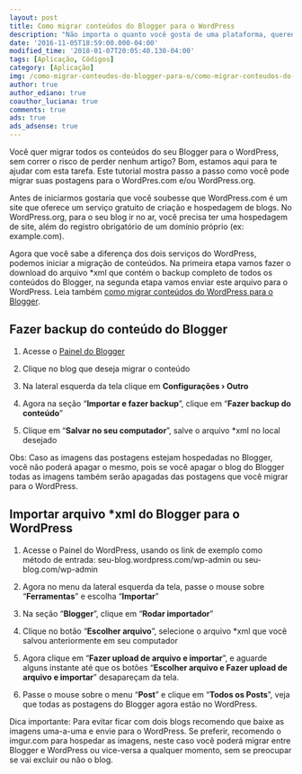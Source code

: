 ```yaml
---
layout: post
title: Como migrar conteúdos do Blogger para o WordPress
description: "Não importa o quanto você gosta de uma plataforma, querendo ou não um dia você vai pensar em migrar o seu blog, se hoje for esse dia, veja como você pode fazer todos os procedimentos de migração do Blogger para o WordPress."
date: '2016-11-05T18:59:00.000-04:00'
modified_time: '2018-01-07T20:05:40.130-04:00'
tags: [Aplicação, Códigos]
category: [Aplicação]
img: /como-migrar-conteudos-do-blogger-para-o/como-migrar-conteudos-do-blogger-para-o.jpg
author: true
author_ediano: true
coauthor_luciana: true
comments: true
ads: true
ads_adsense: true
---
```


Você quer migrar todos os conteúdos do seu Blogger para o WordPress, sem correr o risco de perder nenhum artigo? Bom, estamos aqui para te ajudar com esta tarefa. Este tutorial mostra passo a passo como você pode migrar suas postagens para o WordPres<span/>.com e/ou WordPress<span/>.org.

Antes de iniciarmos gostaria que você soubesse que WordPress<span/>.com é um site que oferece um serviço gratuito de criação e hospedagem de blogs. No WordPress<span/>.org, para o seu blog ir no ar, você precisa ter uma hospedagem de site, além do registro obrigatório de um domínio próprio (ex: example<span/>.com).

Agora que você sabe a diferença dos dois serviços do WordPress, podemos iniciar a migração de conteúdos. Na primeira etapa vamos fazer o download do arquivo *xml que contém o backup completo de todos os conteúdos do Blogger, na segunda etapa vamos enviar este arquivo para o WordPress. Leia também <a href="http://www.insideblock.com/post/como-migrar-conteudos-do-wordpress-para.html" target="_blank">como migrar conteúdos do WordPress para o Blogger</a>.

## Fazer backup do conteúdo do Blogger
1. Acesse o <a href="https://www.blogger.com/home" rel="nofollow" target="_blank">Painel do Blogger</a>

2. Clique no blog que deseja migrar o conteúdo

3. Na lateral esquerda da tela clique em **Configurações › Outro**

4. Agora na seção “**Importar e fazer backup**”, clique em “**Fazer backup do conteúdo**”

5. Clique em “**Salvar no seu computador**”, salve o arquivo *xml no local desejado

Obs: Caso as imagens das postagens estejam hospedadas no Blogger, você não poderá apagar o mesmo, pois se você apagar o blog do Blogger todas as imagens também serão apagadas das postagens que você migrar para o WordPress.

## Importar arquivo *xml do Blogger para o WordPress

1. Acesse o Painel do WordPress, usando os link de exemplo como método de entrada: seu-blog<span/>.wordpress<span/>.com/wp-admin ou seu-blog<span/>.com/wp-admin

2. Agora no menu da lateral esquerda da tela, passe o mouse sobre “**Ferramentas**” e escolha “**Importar**”

3. Na seção “**Blogger**”, clique em “**Rodar importador**”

4. Clique no botão “**Escolher arquivo**”, selecione o arquivo *xml que você salvou anteriormente em seu computador

5. Agora clique em “**Fazer upload de arquivo e importar**”, e aguarde alguns instante até que os botões “**Escolher arquivo e Fazer upload de arquivo e importar**” desapareçam da tela.

6. Passe o mouse sobre o menu “**Post**” e clique em “**Todos os Posts**”, veja que todas as postagens do Blogger agora estão no WordPress.

Dica importante: Para evitar ficar com dois blogs recomendo que baixe as imagens uma-a-uma e envie para o WordPress. Se preferir, recomendo o imgur<span/>.com para hospedar as imagens, neste caso você poderá migrar entre Blogger e WordPress ou vice-versa a qualquer momento, sem se preocupar se vai excluir ou não o blog.